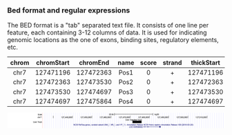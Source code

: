 <a name="module1_bioformat"></a>
<h3>Bed format and regular expressions</h3>

The BED format is a "tab" separated text file. It consists of one line per feature, each containing 3-12 columns of data.
It is used for indicating genomic locations as the one of exons, binding sites, regulatory elements, etc.


|chrom|chromStart|chromEnd|name|score|strand|thickStart|thickStart|itemRgb|blockCount|blockSizes|blockStarts|
|:---:|:---:|:---:|:---:|:---:|:---:|:---:|:---:|:---:|:---:|:---:|:---:|
|chr7|127471196|127472363|Pos1|0|+|127471196|127472363|255,0,0||||
|chr7|127472363|127473530|Pos2|0|+|127472363|127473530|255,0,0||||
|chr7|127473530|127474697|Pos3|0|+|127473530|127474697|255,0,0||||
|chr7|127474697|127475864|Pos4|0|+|127474697|127475864|255,0,0||||


<img src="images/genome_browser.png" width="800"/>

